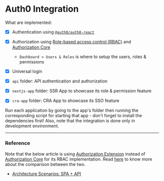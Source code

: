 # Auth0 Integration

What are implemented:

- [x] Authentication using [`@auth0/auth0-react`](https://github.com/auth0/auth0-react)
- [x] Authorization using [Role-based access control (RBAC)](https://auth0.com/docs/authorization/rbac) and [Authorization Core](https://auth0.com/docs/authorization/how-to-use-auth0s-core-authorization-feature-set)

  - `Dashboard > Users & Roles` is where to setup the users, roles & permissions

- [x] Universal login
- [x] `api` folder: API authentication and authorization
- [x] `nextjs-app` folder: SSR App to showcase its role & permission feature
- [x] `cra-app` folder: CRA App to showcase its SSO feature

Run each application by going to the app's folder then running the corresponding script for starting that app - don't forget to install the dependencies first! Also, note that the integration is done only in development environment.

---

### Reference

Note that the below article is using [Authorization Extension](https://auth0.com/docs/extensions/authorization-extension) instead of [Authorization Core](https://auth0.com/docs/authorization/how-to-use-auth0s-core-authorization-feature-set) for its RBAC implementation. Read [here](https://auth0.com/docs/authorization/authorization-core-vs-authorization-extension) to know more about the comparison between the two.

- [Architecture Scenarios: SPA + API](https://auth0.com/docs/architecture-scenarios/spa-api)
